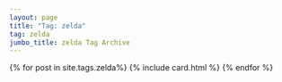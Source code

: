 ```yaml
---
layout: page
title: "Tag: zelda"
tag: zelda
jumbo_title: zelda Tag Archive
---
```


{% for post in site.tags.zelda%}
{% include card.html %}
{% endfor %}
